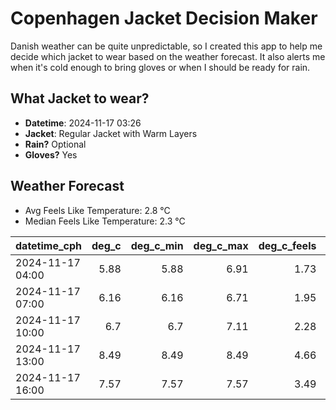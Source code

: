 
# Copenhagen Jacket Decision Maker

Danish weather can be quite unpredictable, so I created this app to help me decide which jacket to wear based on the weather forecast. 
It also alerts me when it's cold enough to bring gloves or when I should be ready for rain.

## What Jacket to wear?

- **Datetime**: 2024-11-17 03:26
- **Jacket**: Regular Jacket with Warm Layers
- **Rain?** Optional
- **Gloves?** Yes

## Weather Forecast
- Avg Feels Like Temperature: 2.8 °C
- Median Feels Like Temperature: 2.3 °C

| datetime_cph     |   deg_c |   deg_c_min |   deg_c_max |   deg_c_feels | weather   | wind   | rain   |
|:-----------------|--------:|------------:|------------:|--------------:|:----------|:-------|:-------|
| 2024-11-17 04:00 |    5.88 |        5.88 |        6.91 |          1.73 | Rain      | High   | Low    |
| 2024-11-17 07:00 |    6.16 |        6.16 |        6.71 |          1.95 | Clouds    | High   | None   |
| 2024-11-17 10:00 |    6.7  |        6.7  |        7.11 |          2.28 | Clouds    | High   | None   |
| 2024-11-17 13:00 |    8.49 |        8.49 |        8.49 |          4.66 | Clouds    | High   | None   |
| 2024-11-17 16:00 |    7.57 |        7.57 |        7.57 |          3.49 | Clouds    | High   | None   |
        